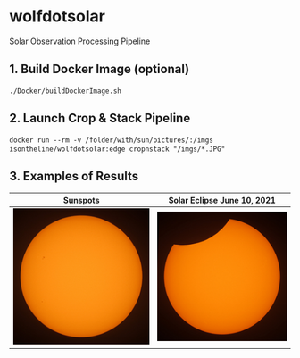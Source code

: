 # wolfdotsolar
Solar Observation Processing Pipeline

## 1. Build Docker Image (optional)
```
./Docker/buildDockerImage.sh
```

## 2. Launch Crop & Stack Pipeline
```
docker run --rm -v /folder/with/sun/pictures/:/imgs isontheline/wolfdotsolar:edge cropnstack "/imgs/*.JPG"
```

## 3. Examples of Results
| Sunspots | Solar Eclipse June 10, 2021 |
| --- | --- |
| ![Sun Cropped and Stacked with wolfdotsolar](./samples/sun-cropped-and-stacked-with-wolfdotsolar.jpg) | ![Solar Eclipse June 10, 2021 at Arnac-Pompadour](./samples/solar-eclipse-20210610-0950-arnac-pompadour-france.jpg) |

